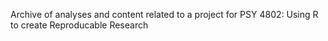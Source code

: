 Archive of analyses and content related to a project for PSY 4802: Using R to create Reproducable Research
